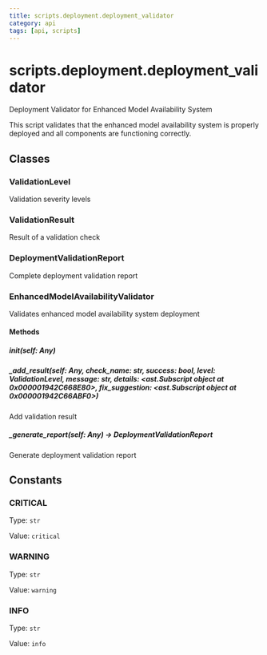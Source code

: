 ```yaml
---
title: scripts.deployment.deployment_validator
category: api
tags: [api, scripts]
---
```


# scripts.deployment.deployment_validator

Deployment Validator for Enhanced Model Availability System

This script validates that the enhanced model availability system is properly
deployed and all components are functioning correctly.

## Classes

### ValidationLevel

Validation severity levels

### ValidationResult

Result of a validation check

### DeploymentValidationReport

Complete deployment validation report

### EnhancedModelAvailabilityValidator

Validates enhanced model availability system deployment

#### Methods

##### __init__(self: Any)



##### _add_result(self: Any, check_name: str, success: bool, level: ValidationLevel, message: str, details: <ast.Subscript object at 0x000001942C668E80>, fix_suggestion: <ast.Subscript object at 0x000001942C66ABF0>)

Add validation result

##### _generate_report(self: Any) -> DeploymentValidationReport

Generate deployment validation report

## Constants

### CRITICAL

Type: `str`

Value: `critical`

### WARNING

Type: `str`

Value: `warning`

### INFO

Type: `str`

Value: `info`

